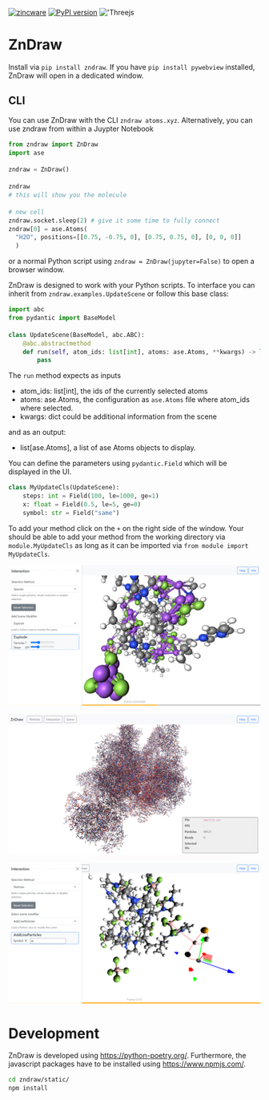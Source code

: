 [![zincware](https://img.shields.io/badge/Powered%20by-zincware-darkcyan)](https://github.com/zincware)
[![PyPI version](https://badge.fury.io/py/zndraw.svg)](https://badge.fury.io/py/zndraw)
!['Threejs](https://img.shields.io/badge/threejs-black?style=for-the-badge&logo=three.js&logoColor=white)

# ZnDraw

Install via `pip install zndraw`. If you have `pip install pywebview` installed,
ZnDraw will open in a dedicated window.

## CLI

You can use ZnDraw with the CLI `zndraw atoms.xyz`. Alternatively, you can use
zndraw from within a Juypter Notebook

```python
from zndraw import ZnDraw
import ase

zndraw = ZnDraw()

zndraw
# this will show you the molecule

# new cell
zndraw.socket.sleep(2) # give it some time to fully connect
zndraw[0] = ase.Atoms(
  "H2O", positions=[[0.75, -0.75, 0], [0.75, 0.75, 0], [0, 0, 0]]
  )
```

or a normal Python script using `zndraw = ZnDraw(jupyter=False)` to open a
browser window.

ZnDraw is designed to work with your Python scripts. To interface you can
inherit from `zndraw.examples.UpdateScene` or follow this base class:

```python
import abc
from pydantic import BaseModel

class UpdateScene(BaseModel, abc.ABC):
    @abc.abstractmethod
    def run(self, atom_ids: list[int], atoms: ase.Atoms, **kwargs) -> list[ase.Atoms]:
        pass
```

The `run` method expects as inputs

- atom_ids: list\[int\], the ids of the currently selected atoms
- atoms: ase.Atoms, the configuration as `ase.Atoms` file where atom_ids where
  selected.
- kwargs: dict could be additional information from the scene

and as an output:

- list\[ase.Atoms\], a list of ase Atoms objects to display.

You can define the parameters using `pydantic.Field` which will be displayed in
the UI.

```python
class MyUpdateCls(UpdateScene):
    steps: int = Field(100, le=1000, ge=1)
    x: float = Field(0.5, le=5, ge=0)
    symbol: str = Field("same")
```

To add your method click on the `+` on the right side of the window. Your should
be able to add your method from the working directory via `module.MyUpdateCls`
as long as it can be imported via `from module import MyUpdateCls`.

![ZnDraw UI](https://raw.githubusercontent.com/zincware/ZnDraw/main/misc/zndraw_ui.png "ZnDraw UI")

![ZnDraw UI2](https://raw.githubusercontent.com/zincware/ZnDraw/main/misc/zndraw_protein.png "ZnDraw UI2")

![ZnDraw UI3](https://raw.githubusercontent.com/zincware/ZnDraw/main/misc/zndraw_draw.png "ZnDraw UI3")

# Development

ZnDraw is developed using https://python-poetry.org/. Furthermore, the
javascript packages have to be installed using https://www.npmjs.com/.

```bash
cd zndraw/static/
npm install
```
